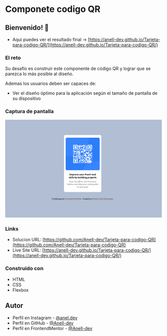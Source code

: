 # Componete codigo QR

## Bienvenido! 👋

- Aqui puedes ver el resultado final -> [https://anell-dev.github.io/Tarjeta-para-codigo-QR/](https://anell-dev.github.io/Tarjeta-para-codigo-QR/)

### El reto

Su desafío es construir este componente de código QR y lograr que se parezca lo más posible al diseño.

Ademas los usuarios deben ser capaces de:

- Ver el diseño óptimo para la aplicación según el tamaño de pantalla de su dispositivo

### Captura de pantalla

![](./screenshots/reto%202%20-%20resultado%20final.png)

### Links

- Solucion URL: [https://github.com/Anell-dev/Tarjeta-para-codigo-QR](https://github.com/Anell-dev/Tarjeta-para-codigo-QR)
- Live Site URL: [https://anell-dev.github.io/Tarjeta-para-codigo-QR/](https://anell-dev.github.io/Tarjeta-para-codigo-QR/)

### Construido con

- HTML
- CSS
- Flexbox

## Autor

- Perfil en Instagram - [@anel.dev](https://www.instagram.com/anel.dev/)
- Perfil en GitHub - [@Anell-dev](https://github.com/Anell-dev)
- Perfil en FrontendMentor - [@Anell-dev](https://www.frontendmentor.io/profile/Anell-dev)
